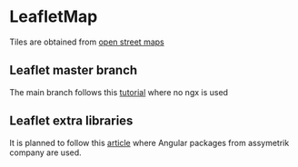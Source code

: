 # LeafletMap

Tiles are obtained from [open street maps](https://www.openstreetmap.org/relation/5326784#map=10/40.4422/-3.4895)

## Leaflet master branch
The main branch follows this [tutorial](https://www.digitalocean.com/community/tutorials/angular-angular-and-leaflet) where no ngx is used

## Leaflet extra libraries
It is planned to follow this [article](https://asymmetrik.medium.com/getting-started-with-ngx-leaflet-5dae9109286c) where Angular packages from assymetrik company are used.